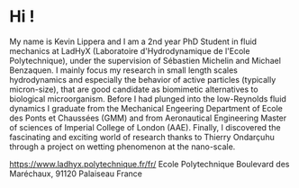 # Hi ! 
My name is Kevin Lippera and I am a 2nd year PhD Student in fluid mechanics at LadHyX (Laboratoire d'Hydrodynamique de l'Ecole Polytechnique), under the supervision of Sébastien Michelin and Michael Benzaquen. 
I mainly focus my research in small length scales hydrodynamics and especially the behavior of active particles (typically micron-size), that are good candidate as biomimetic alternatives to biological microorganism. 
Before I had plunged into the low-Reynolds fluid dynamics I graduate from the Mechanical Engeering Department of Ecole des Ponts et Chaussées (GMM) and from Aeronautical Engineering Master of sciences of Imperial College of London (AAE). 
Finally, I discovered the fascinating and exciting world of research thanks to Thierry Ondarçuhu through a project on wetting phenomenon at the nano-scale. 

https://www.ladhyx.polytechnique.fr/fr/
Ecole Polytechnique
Boulevard des Maréchaux,
91120 Palaiseau
France
